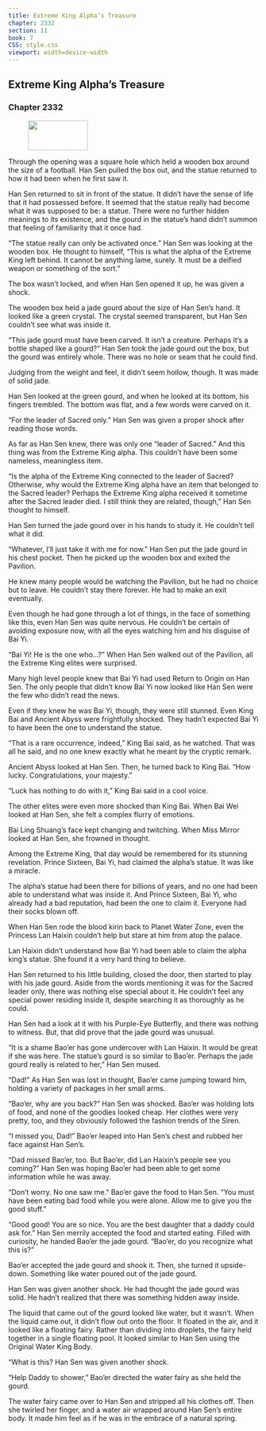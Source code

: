 ```yaml
---
title: Extreme King Alpha’s Treasure
chapter: 2332
section: 11
book: 7
CSS: style.css
viewport: width=device-width
---
```


## Extreme King Alpha’s Treasure

### Chapter 2332

<figure>
	<img src="../Images/gem.gif" alt="" id="gem" width="120" height="60" />
</figure>

Through the opening was a square hole which held a wooden box around the size of a football. Han Sen pulled the box out, and the statue returned to how it had been when he first saw it.

Han Sen returned to sit in front of the statue. It didn’t have the sense of life that it had possessed before. It seemed that the statue really had become what it was supposed to be: a statue. There were no further hidden meanings to its existence, and the gourd in the statue’s hand didn’t summon that feeling of familiarity that it once had.

“The statue really can only be activated once.” Han Sen was looking at the wooden box. He thought to himself, “This is what the alpha of the Extreme King left behind. It cannot be anything lame, surely. It must be a deified weapon or something of the sort.”

The box wasn’t locked, and when Han Sen opened it up, he was given a shock.

The wooden box held a jade gourd about the size of Han Sen’s hand. It looked like a green crystal. The crystal seemed transparent, but Han Sen couldn’t see what was inside it.

“This jade gourd must have been carved. It isn’t a creature. Perhaps it’s a bottle shaped like a gourd?” Han Sen took the jade gourd out the box, but the gourd was entirely whole. There was no hole or seam that he could find.

Judging from the weight and feel, it didn’t seem hollow, though. It was made of solid jade.

Han Sen looked at the green gourd, and when he looked at its bottom, his fingers trembled. The bottom was flat, and a few words were carved on it.

“For the leader of Sacred only.” Han Sen was given a proper shock after reading those words.

As far as Han Sen knew, there was only one “leader of Sacred.” And this thing was from the Extreme King alpha. This couldn’t have been some nameless, meaningless item.

“Is the alpha of the Extreme King connected to the leader of Sacred? Otherwise, why would the Extreme King alpha have an item that belonged to the Sacred leader? Perhaps the Extreme King alpha received it sometime after the Sacred leader died. I still think they are related, though,” Han Sen thought to himself.

Han Sen turned the jade gourd over in his hands to study it. He couldn’t tell what it did.

“Whatever, I’ll just take it with me for now.” Han Sen put the jade gourd in his chest pocket. Then he picked up the wooden box and exited the Pavilion.

He knew many people would be watching the Pavilion, but he had no choice but to leave. He couldn’t stay there forever. He had to make an exit eventually.

Even though he had gone through a lot of things, in the face of something like this, even Han Sen was quite nervous. He couldn’t be certain of avoiding exposure now, with all the eyes watching him and his disguise of Bai Yi.

“Bai Yi! He is the one who…?” When Han Sen walked out of the Pavilion, all the Extreme King elites were surprised.

Many high level people knew that Bai Yi had used Return to Origin on Han Sen. The only people that didn’t know Bai Yi now looked like Han Sen were the few who didn’t read the news.

Even if they knew he was Bai Yi, though, they were still stunned. Even King Bai and Ancient Abyss were frightfully shocked. They hadn’t expected Bai Yi to have been the one to understand the statue.

“That is a rare occurrence, indeed,” King Bai said, as he watched. That was all he said, and no one knew exactly what he meant by the cryptic remark.

Ancient Abyss looked at Han Sen. Then, he turned back to King Bai. “How lucky. Congratulations, your majesty.”

“Luck has nothing to do with it,” King Bai said in a cool voice.

The other elites were even more shocked than King Bai. When Bai Wei looked at Han Sen, she felt a complex flurry of emotions.

Bai Ling Shuang’s face kept changing and twitching. When Miss Mirror looked at Han Sen, she frowned in thought.

Among the Extreme King, that day would be remembered for its stunning revelation. Prince Sixteen, Bai Yi, had claimed the alpha’s statue. It was like a miracle.

The alpha’s statue had been there for billions of years, and no one had been able to understand what was inside it. And Prince Sixteen, Bai Yi, who already had a bad reputation, had been the one to claim it. Everyone had their socks blown off.

When Han Sen rode the blood kirin back to Planet Water Zone, even the Princess Lan Haixin couldn’t help but stare at him from atop the palace.

Lan Haixin didn’t understand how Bai Yi had been able to claim the alpha king’s statue. She found it a very hard thing to believe.

Han Sen returned to his little building, closed the door, then started to play with his jade gourd. Aside from the words mentioning it was for the Sacred leader only, there was nothing else special about it. He couldn’t feel any special power residing inside it, despite searching it as thoroughly as he could.

Han Sen had a look at it with his Purple-Eye Butterfly, and there was nothing to witness. But, that did prove that the jade gourd was unusual.

“It is a shame Bao’er has gone undercover with Lan Haixin. It would be great if she was here. The statue’s gourd is so similar to Bao’er. Perhaps the jade gourd really is related to her,” Han Sen mused.

“Dad!” As Han Sen was lost in thought, Bao’er came jumping toward him, holding a variety of packages in her small arms.

“Bao’er, why are you back?” Han Sen was shocked. Bao’er was holding lots of food, and none of the goodies looked cheap. Her clothes were very pretty, too, and they obviously followed the fashion trends of the Siren.

“I missed you, Dad!” Bao’er leaped into Han Sen’s chest and rubbed her face against Han Sen’s.

“Dad missed Bao’er, too. But Bao’er, did Lan Haixin’s people see you coming?” Han Sen was hoping Bao’er had been able to get some information while he was away.

“Don’t worry. No one saw me.” Bao’er gave the food to Han Sen. “You must have been eating bad food while you were alone. Allow me to give you the good stuff.”

“Good good! You are so nice. You are the best daughter that a daddy could ask for.” Han Sen merrily accepted the food and started eating. Filled with curiosity, he handed Bao’er the jade gourd. “Bao’er, do you recognize what this is?”

Bao’er accepted the jade gourd and shook it. Then, she turned it upside-down. Something like water poured out of the jade gourd.

Han Sen was given another shock. He had thought the jade gourd was solid. He hadn’t realized that there was something hidden away inside.

The liquid that came out of the gourd looked like water, but it wasn’t. When the liquid came out, it didn’t flow out onto the floor. It floated in the air, and it looked like a floating fairy. Rather than dividing into droplets, the fairy held together in a single floating pool. It looked similar to Han Sen using the Original Water King Body.

“What is this? Han Sen was given another shock.

“Help Daddy to shower,” Bao’er directed the water fairy as she held the gourd.

The water fairy came over to Han Sen and stripped all his clothes off. Then she twirled her finger, and a water air wrapped around Han Sen’s entire body. It made him feel as if he was in the embrace of a natural spring.